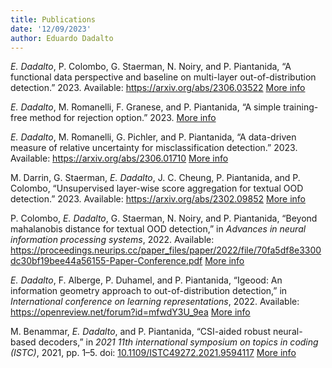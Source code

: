 ```yaml
---
title: Publications
date: '12/09/2023'
author: Eduardo Dadalto
---
```


<!-- _Eduardo Dadalto_, Marco Romanelli, Georg Pichler, Pablo Piantanida. "A Data-Driven Measure of Relative
Uncertainty for Misclassification Detection." Preprint. 2023.

_Eduardo Dadalto_, Pierre Colombo, Guillaume Staerman, Nathan Noiry, Pablo Piantanida. "A Functional Perspective on Multi-Layer Out-of-Distribution Detection." Preprint. 2023.

_Eduardo Dadalto_, Marco Romanelli, Federica Granese, Siddharth Garg, Pablo Piantanida. "Trusting the Untrustworthy: A Cautionary Tale on the Pitfalls of Training-based Rejection Option." Preprint. 2023.

Pierre Colombo, _Eduardo Dadalto_, Guillaume Staerman, Nathan Noiry, and Pablo Piantanida. "Beyond Mahalanobis Distance for Textual OOD Detection." In _Advances in Neural Information Processing Systems 35 (NeurIPS 2022)_. 2022.

_Eduardo Dadalto_, Florence Alberge, Pierre Duhamel, and Pablo Piantanida. "Igeood: An Information Geometry Approach to Out-of-Distribution Detection." In _International Conference on Learning Representations_. 2022.
-->

_E. Dadalto_, P. Colombo, G. Staerman, N. Noiry, and P. Piantanida, <span>“A functional data perspective and baseline on multi-layer out-of-distribution detection.”</span> 2023. Available: <a href="https://arxiv.org/abs/2306.03522">https://arxiv.org/abs/2306.03522</a> <a href="/publications/trajectories2023">More info</a>

_E. Dadalto_, M. Romanelli, F. Granese, and P. Piantanida, <span>“A simple training-free method for rejection option.”</span> 2023. <a href="/publications/rejectionop2023">More info</a>

_E. Dadalto_, M. Romanelli, G. Pichler, and P. Piantanida, <span>“A data-driven measure of relative uncertainty for misclassification detection.”</span> 2023. Available: <a href="https://arxiv.org/abs/2306.01710">https://arxiv.org/abs/2306.01710</a> <a href="/publications/datadriven2023">More info</a>

M. Darrin, G. Staerman, _E. Dadalto_, J. C. Cheung, P. Piantanida, and P. Colombo, <span>“Unsupervised layer-wise score aggregation for textual OOD detection.”</span> 2023. Available: <a href="https://arxiv.org/abs/2302.09852">https://arxiv.org/abs/2302.09852</a> <a href="/publications/textaggregate2023">More info</a>

P. Colombo, _E. Dadalto_, G. Staerman, N. Noiry, and P. Piantanida, <span>“Beyond mahalanobis distance for textual OOD detection,”</span> in <em>Advances in neural information processing systems</em>, 2022. Available: <a href="https://proceedings.neurips.cc/paper_files/paper/2022/file/70fa5df8e3300dc30bf19bee44a56155-Paper-Conference.pdf">https://proceedings.neurips.cc/paper_files/paper/2022/file/70fa5df8e3300dc30bf19bee44a56155-Paper-Conference.pdf</a> <a href="/publications/depthood2022">More info</a>

_E. Dadalto_, F. Alberge, P. Duhamel, and P. Piantanida, <span>“Igeood: An information geometry approach to out-of-distribution detection,”</span> in <em>International conference on learning representations</em>, 2022. Available: <a href="https://openreview.net/forum?id=mfwdY3U_9ea">https://openreview.net/forum?id=mfwdY3U_9ea</a> <a href="/publications/igeood2022">More info</a>

M. Benammar, _E. Dadalto_, and P. Piantanida, <span>“CSI-aided robust neural-based decoders,”</span> in <em>2021 11th international symposium on topics in coding (ISTC)</em>, 2021, pp. 1–5. doi: <a href="https://doi.org/10.1109/ISTC49272.2021.9594117">10.1109/ISTC49272.2021.9594117</a> <a href="/publications/csi2021">More info</a>
